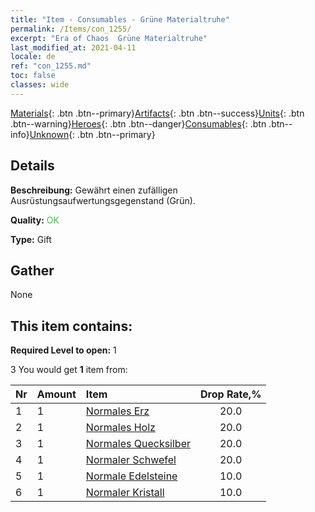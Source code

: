 ```yaml
---
title: "Item - Consumables - Grüne Materialtruhe"
permalink: /Items/con_1255/
excerpt: "Era of Chaos  Grüne Materialtruhe"
last_modified_at: 2021-04-11
locale: de
ref: "con_1255.md"
toc: false
classes: wide
---
```

 [Materials](/de/Items/){: .btn .btn--primary}[Artifacts](/de/Items/Artifacts/){: .btn .btn--success}[Units](/de/Items/Units/){: .btn .btn--warning}[Heroes](/de/Items/Heroes/){: .btn .btn--danger}[Consumables](/de/Items/Consumables/){: .btn .btn--info}[Unknown](/de/Items/Unknown/){: .btn .btn--primary}

## Details
 **Beschreibung:** Gewährt einen zufälligen Ausrüstungsaufwertungsgegenstand (Grün).

 **Quality:** <span style="color: #32CD32">OK</span>

 **Type:** Gift

## Gather

  None

## This item contains:

 **Required Level to open:** 1

 3 You would get **1** item  from:

  | Nr | Amount |     Item    | Drop Rate,% |
  |:---|:-------|:------------|:---------:|
  | 1 | 1 | [Normales Erz](/de/Items/mat_6/) | 20.0 | 
  | 2 | 1 | [Normales Holz](/de/Items/mat_7/) | 20.0 | 
  | 3 | 1 | [Normales Quecksilber](/de/Items/mat_8/) | 20.0 | 
  | 4 | 1 | [Normaler Schwefel](/de/Items/mat_9/) | 20.0 | 
  | 5 | 1 | [Normale Edelsteine](/de/Items/mat_10/) | 10.0 | 
  | 6 | 1 | [Normaler Kristall](/de/Items/mat_11/) | 10.0 | 
